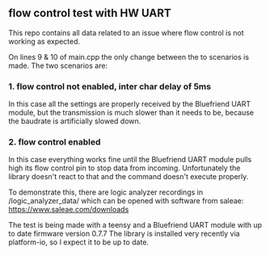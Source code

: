 ## flow control test with HW UART

This repo contains all data related to an issue where flow control is not working as expected.

On lines 9 & 10 of main.cpp the only change between the to scenarios is made. The two scenarios are:

### 1. flow control not enabled, inter char delay of 5ms

  In this case all the settings are properly received by the Bluefriend UART module, but the transmission is much slower than it needs to be, because the baudrate is artificially slowed down.

### 2. flow control enabled

In this case everything works fine until the Bluefriend UART module pulls high its flow control pin to stop data from incoming. Unfortunately the library doesn't react to that and the command doesn't execute properly.

To demonstrate this, there are logic analyzer recordings in /logic_analyzer_data/ which can be opened with software from saleae: https://www.saleae.com/downloads

The test is being made with a teensy and a Bluefriend UART module with up to date firmware version 0.7.7
The library is installed very recently via platform-io, so I expect it to be up to date. 

